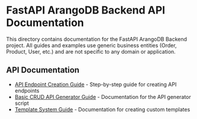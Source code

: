 # FastAPI ArangoDB Backend API Documentation


This directory contains documentation for the FastAPI ArangoDB Backend project. All guides and examples use generic business entities (Order, Product, User, etc.) and are not specific to any domain or application.

## API Documentation

- [API Endpoint Creation Guide](api_endpoint_creation_guide.md) - Step-by-step guide for creating API endpoints
- [Basic CRUD API Generator Guide](basic_crud_api_generator_guide.md) - Documentation for the API generator script
- [Template System Guide](template_system_guide.md) - Documentation for creating custom templates